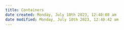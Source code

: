 ```yaml
---
title: Containers
date created: Monday, July 10th 2023, 12:40:08 am
date modified: Monday, July 10th 2023, 12:40:42 am
---
```

